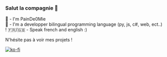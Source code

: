 ### Salut la compagnie 👋

🥖 - I'm PainDe0Mie                   
🍃 - I'm a developper bilingual programming language (py, js, c#, web, ect..) !
🇫🇷/🇬🇧 - Speak french and english :)

N'hésite pas à voir mes projets !

[![ko-fi](https://ko-fi.com/img/githubbutton_sm.svg)](https://ko-fi.com/Z8Z719WZDW)
